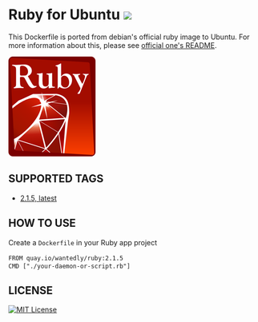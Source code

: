# Ruby for Ubuntu [![](https://quay.io/repository/wantedly/ruby/status)](https://quay.io/repository/wantedly/ruby)
This Dockerfile is ported from debian's official ruby image to Ubuntu.
For more information about this, please see [official one's README](https://github.com/docker-library/ruby).

![](https://raw.githubusercontent.com/docker-library/docs/master/ruby/logo.png)

## SUPPORTED TAGS

* [2.1.5, latest](2.1.5/Dockerfile)

## HOW TO USE
Create a `Dockerfile` in your Ruby app project

```
FROM quay.io/wantedly/ruby:2.1.5
CMD ["./your-daemon-or-script.rb"]
```

## LICENSE
[![MIT License](http://img.shields.io/badge/license-MIT-blue.svg?style=flat)](LICENSE)
